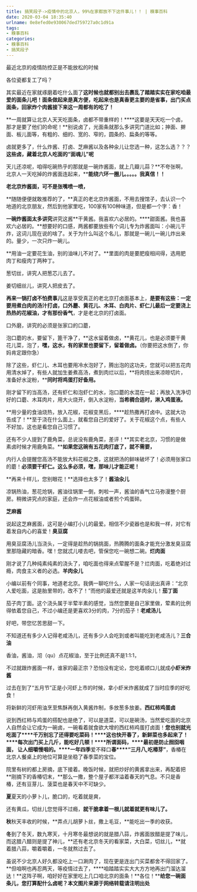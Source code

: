 ```yaml
---
title: 搞笑段子->疫情中的北京人，99%在家都放不下这件事儿！！ | 糗事百科
date: 2020-03-04 18:35:40
urlname: 0e8efed0e930067ded759727a0c1d91a
tags: 
- 糗事百科
categories:
- 糗事百科
- 搞笑段子
---
```

最近北京的疫情防控正是不能放松的时候

各位瓷都复工了吗？

其实最近在家就琢磨着吃什么面了**这时候也就都别出去裹乱了****踏踏实实在家吃咱最爱的面条儿吧！**面条做起来是真方便，吃起来也是真香**更主要的是省事，出门买点面条，回家炸个肉酱****接下来这一周都有的吃了！**

**一周就算让北京人天天吃面条，卤都不带重样的！****这要是天天吃一个卤，那才是要了他们的命呢！**别说卤了，光面条就那么多讲究门道比如；抻面、擀面、板儿面等，有粗的、细的、宽的、窄的，圆条的、扁条的等等。

卤就更多了，什么炸酱、打卤、芝麻酱以及各种汆儿让您选一种，这怎么选？？？**这些卤，藏着北京人吃面的“面魂儿”呢**

天儿还凉呢，咱得吃碗热乎的那就是一碗炸酱面，就上几瓣儿蒜？**不夸张啊，北京人一天吃掉的炸酱面连起来，****能绕六环一圈儿。。。。。我真信！！**

**老北京炸酱面，可不是张嘴喷一喷，**

**随随便便就敢推荐的了，**真正的老北京炸酱面，不用去搜馆子，去认识一个地道的北京朋友，然后到他家里吃，100家有100种味道，但是都一个字：香！

**一碗炸酱面太多讲究**讲究这酱**干黄酱。我喜欢六必居的。****甜面酱。我也喜欢六必居的。**想要好的口感，两酱都要放些有个词儿专为炸酱面叫：小碗儿干炸，这词儿现在说的啥了。关于为什么叫这个名儿，那就是一碗儿一碗儿炸出来的。量少，一次只炸一碗儿。

**用油一定要花生油，别的油味儿不对了。**里面的肉是要肥瘦相间得，选用肥肉丁和瘦肉丁两种丁。

葱切丝，讲究人把葱芯儿去了。

姜切细丝儿，讲究人把皮去了。

**再来一锅打卤不怕费事儿**这是享受真正的老北京打卤面基本上，**是要有这些：一定要用煮白肉的汤汁打卤，****口外蘑、黄花儿、木耳、白肉片、虾仁儿****最后一定要浇上热热的花椒油，才有那份香气**，才是老北京的打卤面。

口外磨，讲究的必须是张家口的口蘑，

泡口蘑的水，要留下，篦干净了，**这水留着做卤，**黄花儿，也是必须要干黄花儿菜，泡了，**嘿，这水，有的家里也要留下，留着做卤。**（你要把这水倒了，你妈肯定跟你急）

除了这些，虾仁儿、木耳也要用冷水泡好了，腾出泡的这功夫，您就可以把五花肉用清水焯了，有些人就加生姜煮高汤，煮到肉烂以后，**将肉捞出来凉晾切片，准备好水淀粉，****同时将鸡蛋打好备用。**

刚才留下的当高汤，还有虾仁和泡虾仁的水，泡口蘑的水混在一起；再放入洗净切好的口蘑、木耳肉片，用大火烧开，倒入水淀粉，**当希稠合适时，淋入鸡蛋液。**

**用少量的食油烧热，放入花椒，花椒变黑后，****趁热撒再打卤中。这就大功告成了！**至于浇在什么面上，就看您自己的爱好了。关于花椒这个点，有些人不好加，这也是看您自己习惯了。

还有不少人提到了鹿角菜，总说没有鹿角菜，差评！**其实老北京，习惯的是做素卤时候才用鹿角菜。****如果您这碗有五花肉打底了，就不需要，**

内行人会提醒您高汤不能放大料花椒之类，这就把汤的鲜味破坏了！必须用张家口的蘑！**必须要干虾仁。这么多必须，嘿，那味儿才能正呢！**

**再来十样儿，您别眼花！**选择也太多了！**酱油汆儿**

凉锅热油，葱花炝锅，酱油往锅里一倒，刺啦一声，酱油的香气立马弥漫整个厨房。稍微讲究点的家庭，还会炸一点花椒油或者煎个鸡蛋碎。

**芝麻酱**

说起这芝麻酱面，这可是小编打小儿的最爱。相信不少瓷器也是和我一样，对它有着发自内心的喜爱！**臭豆腐**

用臭豆腐汤儿当浇头，一定得是趁热的锅挑面，热腾腾的面条才能充分激发臭豆腐里那隐藏的暗香。嘿！您就忒儿喽去吧，管保您吃一碗想二碗。**烂肉面**

刚才说了几种纯素纯素的浇头了，咱吃面也得来点荤腥不是？烂肉面，吃着绝对过瘾，肉食主义者的必选。**羊肉汆儿**

小编以前有个同事，地道老北京。我俩一聊吃什么，人家一句话说出真谛：“北京人爱吃面，这是胎里带的，改不了！”而他的最爱还就是这羊肉汆儿！**茄丁面**

茄子肉丁面。这个浇头属于半荤半素的感觉，当然您要是自己家里做，荤素的比例得依着您自己，不过小编还是更喜欢3分的肉，7分的茄子！**老咸汤儿**

好吧，带您忆苦思甜一下。

不知道还有多少人记得老咸汤儿，还有多少人会吃到或者叫能吃到老咸汤儿？**三合油**

香油，酱油，沏（qu）点花椒油，至于比例还真不是1:1:1，

不过就跟炸酱面一样，谁家的最正宗？恐怕没有定论，您吃着顺口儿就成**小虾米炸酱**

过去在到了“五月节”正是小河虾上市的时候，拿小虾米炸酱就成了当时应季的好吃食！

将新鲜的河虾用油烹至焦酥再倒入黄酱炸制，多放葱多放姜。**西红柿鸡蛋卤**

说到西红柿与鸡蛋的搭配也是绝了，可以是道菜，可以是碗汤，当然爱吃面的北京人自然会让它成为一碗卤，一碗看着就食欲大增的西红柿鸡蛋打卤面！**您也别就光吃面了****千万别忘了还得要吃菜码！****这也快开春了，新鲜菜也多起来了！****每次出门买上几斤，能吃好几顿！****所谓面码，****最初是防止囫囵咽面， 让人细嚼慢咽的。****一年四季**爱不释口**春****“三月八,吃椿芽”**，香椿在北京人餐桌上的地位可算是坐稳了春季菜的宝位。

院里有树的都上房摘，底下接着。晚饭时候，就把炒好的黄酱拿出来，再配着把**刚摘下的香椿切末，**那么一撒，整个屋子都洋溢着春天的气息。不只是香椿，还有豆芽儿、菠菜也是春天中不可缺少。

**夏**夏天的小萝卜儿，脆口的，吃着就是爽，

还有黄瓜，切丝儿您觉得不过瘾，**就干脆拿着一根儿就着就更有味儿了。**

**秋**秋天丰收的时候，**弄点儿胡萝卜丝，撒上毛豆，**能吃出一季的收获。

**冬**到了冬天，数九寒天，十月寒冬最想说的就是腊八蒜，炸酱面放醋是提了味儿，而这腊八醋则是提了神儿，**还有老北京冬天的看家菜，大白菜，切丝儿，**就着腊八蒜，嚼着嚼着，一冬就熬过去了。

虽说不少北京人好久都没吃上一口涮肉了，现在更是连出门买菜都舍不得回家了。**但咱啊也再忍两天，等疫情过去了，****咱踏踏实实大大方方地再出门溜达溜达！**这阵子啊，咱好好在家里吃上几口咱北京的面条！**各位！****给您一碗面条儿，您打算配什么卤呢？****本文图片来源于网络****转载请注明出处**


